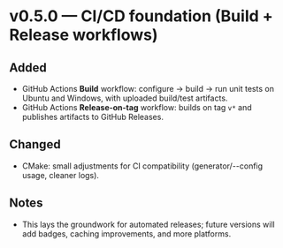 # v0.5.0 — CI/CD foundation (Build + Release workflows)

## Added
- GitHub Actions **Build** workflow: configure → build → run unit tests on Ubuntu and Windows, with uploaded build/test artifacts.
- GitHub Actions **Release-on-tag** workflow: builds on tag `v*` and publishes artifacts to GitHub Releases.

## Changed
- CMake: small adjustments for CI compatibility (generator/--config usage, cleaner logs).

## Notes
- This lays the groundwork for automated releases; future versions will add badges, caching improvements, and more platforms.